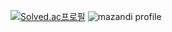[![Solved.ac프로필](http://mazassumnida.wtf/api/generate_badge?boj=jemin0619)](https://solved.ac/jemin0619)
![mazandi profile](http://mazandi.herokuapp.com/api?handle=jemin0619&theme=dark)
